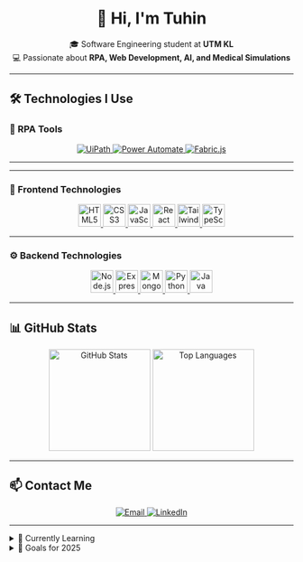 <h1 align="center">👋 Hi, I'm Tuhin</h1>

<p align="center">
🎓 Software Engineering student at <strong>UTM KL</strong>  
<br>
💻 Passionate about <strong>RPA, Web Development, AI, and Medical Simulations</strong>
</p>

---

## 🛠️ Technologies I Use

### 🧠 RPA Tools
<p align="center">
  <a href="https://www.uipath.com/" target="_blank">
    <img src="https://img.shields.io/badge/UiPath-FF6C37?style=flat-square&logo=uipath&logoColor=white" alt="UiPath"/>
  </a>
  <a href="https://powerautomate.microsoft.com/" target="_blank">
    <img src="https://img.shields.io/badge/Power%20Automate-0066CC?style=flat-square&logo=microsoft-power-automate&logoColor=white" alt="Power Automate"/>
  </a>
  <a href="http://fabricjs.com/" target="_blank">
    <img src="https://img.shields.io/badge/Fabric.js-303030?style=flat-square&logo=javascript&logoColor=yellow" alt="Fabric.js"/>
  </a>
</p>

---

---

### 🎨 Frontend Technologies

<p align="center">
  <a href="https://developer.mozilla.org/en-US/docs/Web/HTML" target="_blank">
    <img src="https://cdn.jsdelivr.net/gh/devicons/devicon/icons/html5/html5-original.svg" title="HTML5" alt="HTML5" width="40" height="40"/>
  </a>
  <a href="https://developer.mozilla.org/en-US/docs/Web/CSS" target="_blank">
    <img src="https://cdn.jsdelivr.net/gh/devicons/devicon/icons/css3/css3-original.svg" title="CSS3" alt="CSS3" width="40" height="40"/>
  </a>
  <a href="https://developer.mozilla.org/en-US/docs/Web/JavaScript" target="_blank">
    <img src="https://cdn.jsdelivr.net/gh/devicons/devicon/icons/javascript/javascript-original.svg" title="JavaScript" alt="JavaScript" width="40" height="40"/>
  </a>
  <a href="https://reactjs.org/" target="_blank">
    <img src="https://cdn.jsdelivr.net/gh/devicons/devicon/icons/react/react-original.svg" title="React" alt="React" width="40" height="40"/>
  </a>
  <a href="https://tailwindcss.com/" target="_blank">
    <img src="https://cdn.jsdelivr.net/gh/devicons/devicon/icons/tailwindcss/tailwindcss-plain.svg" title="Tailwind CSS" alt="Tailwind CSS" width="40" height="40"/>
  </a>
  <a href="https://www.typescriptlang.org/" target="_blank">
    <img src="https://cdn.jsdelivr.net/gh/devicons/devicon/icons/typescript/typescript-original.svg" title="TypeScript" alt="TypeScript" width="40" height="40"/>
  </a>
</p>

---

### ⚙️ Backend Technologies

<p align="center">
  <a href="https://nodejs.org/" target="_blank">
    <img src="https://cdn.jsdelivr.net/gh/devicons/devicon/icons/nodejs/nodejs-original.svg" title="Node.js" alt="Node.js" width="40" height="40"/>
  </a>
  <a href="https://expressjs.com/" target="_blank">
    <img src="https://cdn.jsdelivr.net/gh/devicons/devicon/icons/express/express-original.svg" title="Express.js" alt="Express.js" width="40" height="40"/>
  </a>
  <a href="https://www.mongodb.com/" target="_blank">
    <img src="https://cdn.jsdelivr.net/gh/devicons/devicon/icons/mongodb/mongodb-original.svg" title="MongoDB" alt="MongoDB" width="40" height="40"/>
  </a>
  <a href="https://www.python.org/" target="_blank">
    <img src="https://cdn.jsdelivr.net/gh/devicons/devicon/icons/python/python-original.svg" title="Python" alt="Python" width="40" height="40"/>
  </a>
  <a href="https://www.java.com/" target="_blank">
    <img src="https://cdn.jsdelivr.net/gh/devicons/devicon/icons/java/java-original.svg" title="Java" alt="Java" width="40" height="40"/>
  </a>
</p>

---

## 📊 GitHub Stats

<p align="center">
  <img src="https://github-readme-stats.vercel.app/api?username=smtuhin01&show_icons=true&theme=radical" alt="GitHub Stats" height="180"/>
  <img src="https://github-readme-stats.vercel.app/api/top-langs/?username=smtuhin01&layout=compact&theme=radical" alt="Top Languages" height="180"/>
</p>

---

## 📫 Contact Me

<p align="center">
  <a href="mailto:smtuhin957@gmail.com" target="_blank">
    <img src="https://img.shields.io/badge/Gmail-D14836?style=flat-square&logo=gmail&logoColor=white" alt="Email"/>
  </a>
  <a href="https://www.linkedin.com/in/s-m-tuhin-255980210/" target="_blank">
    <img src="https://img.shields.io/badge/LinkedIn-0077B5?style=flat-square&logo=linkedin&logoColor=white" alt="LinkedIn"/>
  </a>
</p>

---

<details>
<summary>🌱 Currently Learning</summary>
<ul>
  <li>🧠 Deep Learning & AI Integrations</li>
  <li>🤖 Advanced RPA (UiPath Orchestrator)</li>
  <li>📲 Flutter & Mobile App Development</li>
</ul>
</details>

<details>
<summary>🎯 Goals for 2025</summary>
<ul>
  <li>✅ Publish my MRI Simulator</li>
  <li>📢 Speak at a student tech meetup</li>
  <li>💼 Land a tech internship in AI or RPA</li>
</ul>
</details>
